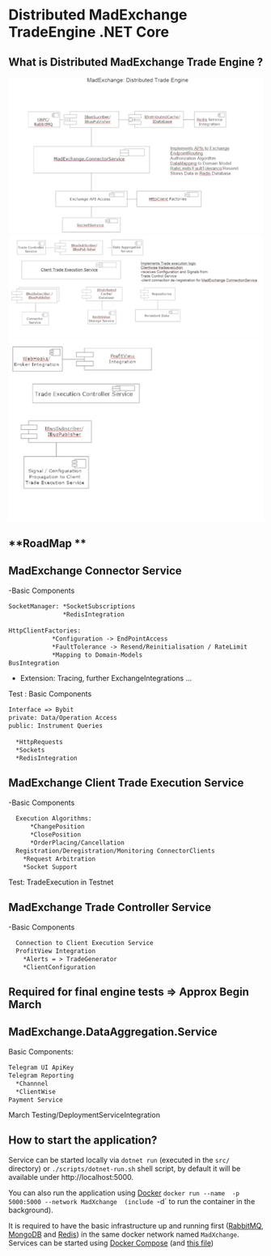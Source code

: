 # Distributed MadExchange TradeEngine .NET Core


**What is Distributed MadExchange Trade Engine ?**
----------------

![MadExchange.Connector.Service](/MadExchange.Connector.Service.png)
![MadExchange.TradeExecution.Service](/MadExchange.TradeExecution.Service.png)
![MadExchange.TradeController.Service + DataAggregationService](/MadExchange.Controller.Service+DataAggregation.Service.png)



**RoadMap **
----------------

MadExchange Connector Service
--
  -Basic Components
    
    SocketManager: *SocketSubscriptions
                   *RedisIntegration    
    
    HttpClientFactories: 
                *Configuration -> EndPointAccess                
                *FaultTolerance -> Resend/Reinitialisation / RateLimit                
                *Mapping to Domain-Models                
    BusIntegration
   
  - Extension: Tracing, further ExchangeIntegrations ...
  
Test : Basic Components

    Interface => Bybit
    private: Data/Operation Access
    public: Instrument Queries

      *HttpRequests
      *Sockets
      *RedisIntegration

 

MadExchange Client Trade Execution Service
--
   -Basic Components
      
      Execution Algorithms:
          *ChangePosition
          *ClosePosition
          *OrderPlacing/Cancellation         
      Registration/Deregistration/Monitoring ConnectorClients
        *Request Arbitration
        *Socket Support

  Test: TradeExecution in Testnet


MadExchange Trade Controller Service
--
  -Basic Components
      
      Connection to Client Execution Service
      ProfitView Integration
        *Alerts = > TradeGenerator
        *ClientConfiguration


Required for final engine tests => Approx Begin March
---



MadExchange.DataAggregation.Service
--
  Basic Components:
  
    Telegram UI ApiKey
    Telegram Reporting
      *Channnel
      *ClientWise
    Payment Service
  
  March Testing/DeploymentServiceIntegration
  

**How to start the application?**
----------------

Service can be started locally via `dotnet run` (executed in the `src/` directory) or `./scripts/dotnet-run.sh` shell script, by default it will be available under http://localhost:5000.

You can also run the application using [Docker](https://www.docker.com) `docker run --name  -p 5000:5000 --network MadXchange  (include `-d` to run the container in the background).

It is required to have the basic infrastructure up and running first ([RabbitMQ](https://www.rabbitmq.com), [MongoDB](https://www.mongodb.com) and [Redis](https://redis.io)) in the same docker network named `MadXchange`. Services can be started using [Docker Compose](https://docs.docker.com/compose) (and [this file](https://github.com/diplinfmarkodrews/MadXchange/blob/master/compose/docker-compose-infrastructure.yml)) 
